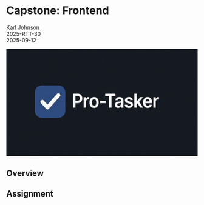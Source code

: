# Capstone: Frontend

[Karl Johnson](https://github.com/hirekarl)  
2025-RTT-30  
<time datetime="2025-09-12">2025-09-12</time>  

![Alt text for preview image.](./preview.png)

## Overview


## Assignment

